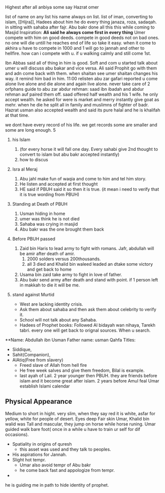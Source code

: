 Highest  after all anbiya
some say Hazrat omer

list of name on any list his name always on list.
list of iman, converting to islam, [[Hijra]], 
Hadees about him he do every thing janaza, roza, sadaqah.
in sitting with sahaba after fajr. Abu bakr done all this this while coming to Masjid
Inspiration: **Ali said he always come first in every thing**
Umer compete with him on good deeds. 
compete in good deeds not on bad ones. 
no one will die untill he reaches end of life so take it easy. 
when it come to akhira u have to compete
in 1000 and 1 will go to jannah and other to hellfire. 
how can i compete with u. if u walking calmly and still come 1st. 

Ibn Abbas said all of thing in him is good. 
Soft and com
u started talk about umer u will discuss abu bakar and vice versa. 
Ali said Prophit go with them and adn come back with them.
when shaitan see umer shaitan changes his way. it remind him bad in him.
11:00 relisten
abu zar gafari reported u come alone live alone and die alone and again live alone. 
	never take care of 2 orfphans guide to abu zar
abdur rehman:  saad ibn ibadah and abdur rehman auf paired them off.  saad offered half wealth and his 1 wife. he only accept wealth. he asked for were is market and merry instantly give goat as mehr. when he die he split all in family and muslimns of fighter of badr. Hazrat usman also accepted wealth and said its pure halal and he is khalifah at that time. 

we dont have every record of his life. we get records some are smaller and some are long enough. 
5 
1. his Islam 
	1. (for every horse it will fall one day. Every sahabi give 2nd thought to convert to islam but abu bakr accepted instantly)
	2. how to discus
2. Isra al Meraj
	1. Abu jahl make fun of waqia and come to him and tel him story. 
	2. He listen and accepted at first thought
	3. HE said if  PBUH said it so then it is true. (it mean i need to verify that it is true wording from PBUH)
3. Standing at Death of  PBUH
	1. Usman hiding in home
	2. umer was think he is not died
	3. Sahaba was crying in masjid
	4. Abu bakr was the one brought them back
4. Before PBUH passed
	1. Zaid bin Haris to lead army to fight with romans. Jafr, abdullah will be amir after death of amir. 
		1. 2000 solders versus 200thousands.
		2. all 3 died and Khalid bin waleed leaded an dtake some victory and get back to home
	2. Usama bin zaid take army to fight in love of father.
	3. Abu bakr send army after death and stand with point. if 1 person left in makkah to die it will be me.
5. stand against Murtid


	-  West are lacking identity crisis.
	-  Ask them about sahaba and then ask them about celebrity to verify it.
	- School will not talk about any Sahaba.
	- Hadees of Prophet 
books: Followed Al bidayah wan nihaya, Tarekh tabri. 
every one will get back to orignal sources. When u search.

**Name: Abdullah ibn Usman
Father name: usman Qahfa 
Titles: 
- Siddique, 
- Sahit(Companion), 
- AlAtiq(Free from slavery)
	- Freed slave of Allah from hell fire
	- He free week salves and give them freedom, Bilal is example.
	- last ayah of Lail. 
2 year younger then PBUH. they are friends before islam and it become great after islam. 
2 years before Amul feal
Umar establish Islami calendar

## Physical Appearance
Medium to short in hight. very slim, when they say red it is white, asfar for yellow, white for people of desert.
Eyes deep Fair skin
Umar, Khalid bin walid was Tall and mascular, they jump on horse while horse runing. Umar guided walk bare foot( once in a while u have to train ur self for dif occasions). 
- Spatiality in origins of quresh
	- this asset was used and they talk to peoples. 
- His aspirations for Jannah.
- Slight hot tempr. 
	- Umar also avoid tempr of Abu bakr
	- he come back fast and appologize from tempr.
- 

he is guiding me in path to hide identity of prophet.
